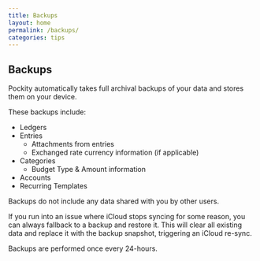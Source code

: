 ```yaml
---
title: Backups
layout: home
permalink: /backups/
categories: tips
---
```


## Backups

Pockity automatically takes full archival backups of your data and stores them on your device. 

These backups include:
- Ledgers 
- Entries
  - Attachments from entries
  - Exchanged rate currency information (if applicable)
- Categories
  - Budget Type & Amount information
- Accounts
- Recurring Templates 

Backups do not include any data shared with you by other users. 

If you run into an issue where iCloud stops syncing for some reason, you can always fallback to a backup and restore it. This will clear all existing data and replace it with the backup snapshot, triggering an iCloud re-sync. 

Backups are performed once every 24-hours. 

